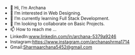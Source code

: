 - 👋 Hi, I’m Archana
- 👀 I’m interested in Web Designing.
- 🌱 I’m currently learning Full Stack Development.
- 💞️ I’m looking to collaborate on Basic Projects.
- 📫 How to reach me ...
- LinkedIn:www.linkedin.com/in/archana-5379a9246
- Instagram:https://www.instagram.com/archanashrma1714
- Gmail:Sharmaarchana5452@gmail.com

<!---
Archana5452/Archana5452 is a ✨ special ✨ repository because its `README.md` (this file) appears on your GitHub profile.
You can click the Preview link to take a look at your changes.
--->
